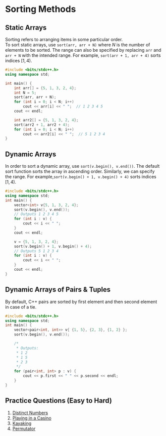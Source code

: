 # Sorting Methods

## Static Arrays
Sorting refers to arranging items in some particular order.  
To sort static arrays, use `sort(arr, arr + N)` where $N$ is the  number of elements to be sorted. The range can also be specified by replacing `arr` and `arr + N` with the intended range. For example, `sort(arr + 1, arr + 4)` sorts indices $[1, 4)$.
```cpp
#include <bits/stdc++.h>
using namespace std;

int main() {
	int arr[] = {5, 1, 3, 2, 4};
	int N = 5;
	sort(arr, arr + N);
	for (int i = 0; i < N; i++)
        cout << arr[i] << " ";  // 1 2 3 4 5
	cout << endl;

	int arr2[] = {5, 1, 3, 2, 4};
	sort(arr2 + 1, arr2 + 4);
	for (int i = 0; i < N; i++)
        cout << arr2[i] << " ";  // 5 1 2 3 4
}
```
## Dynamic Arrays
In order to sort a dynamic array, use `sort(v.begin(), v.end())`. The default sort function sorts the array in ascending order. Similarly, we can specify the range. For example,`sort(v.begin() + 1, v.begin() + 4)` sorts indices $[1, 4)$.
```cpp
#include <bits/stdc++.h>
using namespace std;
int main() {
	vector<int> v{5, 1, 3, 2, 4};
	sort(v.begin(), v.end());
	// Outputs 1 2 3 4 5
	for (int i : v) {
        cout << i << " ";
    }
	cout << endl;

	v = {5, 1, 3, 2, 4};
	sort(v.begin() + 1, v.begin() + 4);
	// Outputs 5 1 2 3 4
	for (int i : v) {
        cout << i << " "; 
    }
	cout << endl;
}
```
## Dynamic Arrays of Pairs & Tuples
By default, C++ pairs are sorted by first element and then second element in case of a tie.
```cpp
#include <bits/stdc++.h>
using namespace std;
int main() {
	vector<pair<int, int>> v{ {1, 5}, {2, 3}, {1, 2} };
	sort(v.begin(), v.end());

	/*
	 * Outputs:
	 * 1 2
	 * 1 5
	 * 2 3
	 */
	for (pair<int, int> p : v) {
        cout << p.first << " " << p.second << endl;
    }
}
```
## Practice Questions (Easy to Hard)
1. [Distinct Numbers](https://cses.fi/problemset/task/1621)
2. [Playing in a Casino](https://codeforces.com/contest/1808/problem/B)
3. [Kayaking](https://codeforces.com/contest/863/problem/B)
4. [Permutator](https://codeforces.com/gym/104520/problem/H)

